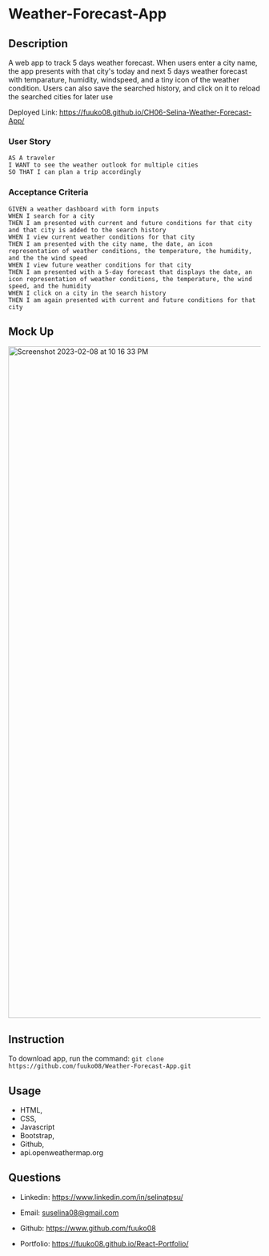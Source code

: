 # Weather-Forecast-App

## Description

A web app to track 5 days weather forecast. When users enter a city name, the app presents with that city's today and next 5 days weather forecast with temparature, humidity, windspeed, and a tiny icon of the weather condition. Users can also save the searched history, and click on it to reload the searched cities for later use

Deployed Link: https://fuuko08.github.io/CH06-Selina-Weather-Forecast-App/

### User Story
```
AS A traveler
I WANT to see the weather outlook for multiple cities
SO THAT I can plan a trip accordingly
```

### Acceptance Criteria
```
GIVEN a weather dashboard with form inputs
WHEN I search for a city
THEN I am presented with current and future conditions for that city and that city is added to the search history
WHEN I view current weather conditions for that city
THEN I am presented with the city name, the date, an icon representation of weather conditions, the temperature, the humidity, and the the wind speed
WHEN I view future weather conditions for that city
THEN I am presented with a 5-day forecast that displays the date, an icon representation of weather conditions, the temperature, the wind speed, and the humidity
WHEN I click on a city in the search history
THEN I am again presented with current and future conditions for that city
```

## Mock Up

<img width="1342" alt="Screenshot 2023-02-08 at 10 16 33 PM" src="https://user-images.githubusercontent.com/108949883/217733374-8a0c38fb-c84f-4a56-ac5d-2dd08a91db20.png">

## Instruction

To download app, run the command: ```git clone https://github.com/fuuko08/Weather-Forecast-App.git```

## Usage

* HTML, 
* CSS, 
* Javascript
* Bootstrap, 
* Github, 
* api.openweathermap.org

## Questions

* Linkedin: https://www.linkedin.com/in/selinatpsu/

* Email: suselina08@gmail.com

* Github: https://www.github.com/fuuko08

* Portfolio: https://fuuko08.github.io/React-Portfolio/
